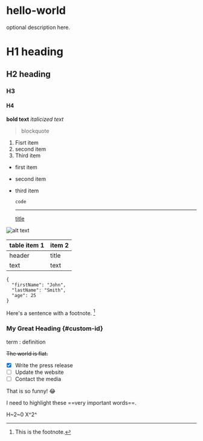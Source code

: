 # hello-world
optional description here.

# H1 heading 
## H2 heading 
### H3 
#### H4

**bold text**
*italicized text*

> blockquote

1. Fisrt item
2. second item
3. Third item

- first item
- second item
- third item

  `code`

  ---

  [title](https://www.github.com)

![alt text](image.jpg)

|table item 1| item 2 |
|------|-----|
|header | title|
|text|text|


```
{
  "firstName": "John",
  "lastName": "Smith",
  "age": 25
}
```

Here's a sentence with a footnote. [^1]

[^1]: This is the footnote.

### My Great Heading {#custom-id}

term
: definition 

~~The world is flat.~~

- [X] Write the press release
- [ ] Update the website
- [ ] Contact the media

That is so funny! :joy:

I need to highlight these ==very important words==.

H~2~0
X^2^
